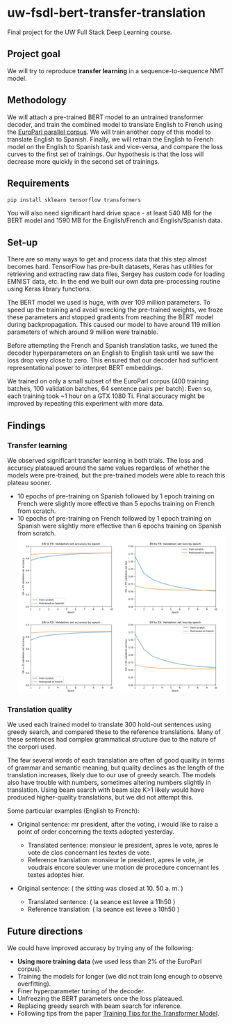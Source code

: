 # uw-fsdl-bert-transfer-translation
Final project for the UW Full Stack Deep Learning course.

## Project goal
We will try to reproduce **transfer learning** in a sequence-to-sequence NMT model.

## Methodology
We will attach a pre-trained BERT model to an untrained transformer decoder, and train the combined model to translate English to French using the [EuroParl parallel corpus](http://www.statmt.org/europarl/). We will train another copy of this model to translate English to Spanish.  Finally, we will retrain the English to French model on the English to Spanish task and vice-versa, and compare the loss curves to the first set of trainings.  Our hypothesis is that the loss will decrease more quickly in the second set of trainings.

## Requirements
```
pip install sklearn tensorflow transformers
```

You will also need significant hard drive space - at least 540 MB for the BERT model and 1590 MB for the English/French and English/Spanish data.

## Set-up
There are so many ways to get and process data that this step almost becomes hard. TensorFlow has pre-built datasets, Keras has utilities for retrieving and extracting raw data files, Sergey has custom code for loading EMNIST data, etc.  In the end we built our own data pre-processing routine using Keras library functions.

The BERT model we used is huge, with over 109 million parameters. To speed up the training and avoid wrecking the pre-trained weights, we froze these parameters and stopped gradients from reaching the BERT model during backpropagation. This caused our model to have around 119 million parameters of which around 9 million were trainable.

Before attempting the French and Spanish translation tasks, we tuned the decoder hyperparameters on an English to English task until we saw the loss drop very close to zero. This ensured that our decoder had sufficient representational power to interpret BERT embeddings.

We trained on only a small subset of the EuroParl corpus (400 training batches, 100 validation batches, 64 sentence pairs per batch). Even so, each training took ~1 hour on a GTX 1080 Ti. Final accuracy might be improved by repeating this experiment with more data.

## Findings
### Transfer learning
We observed significant transfer learning in both trials. The loss and accuracy plateaued around the same values regardless of whether the models were pre-trained, but the pre-trained models were able to reach this plateau sooner.
 - 10 epochs of pre-training on Spanish followed by 1 epoch training on French were slightly more effective than 5 epochs training on French from scratch.
 - 10 epochs of pre-training on French followed by 1 epoch training on Spanish were slightly more effective than 6 epochs training on Spanish from scratch.
![Plots of accuracy and loss by epoch](https://github.com/tuanh118/uw-fsdl-bert-transfer-translation/raw/master/plots/Plots.png)

### Translation quality
We used each trained model to translate 300 hold-out sentences using greedy search, and compared these to the reference translations. Many of these sentences had complex grammatical structure due to the nature of the corpori used.

The few several words of each translation are often of good quality in terms of grammar and semantic meaning, but quality declines as the length of the translation increases, likely due to our use of greedy search. The models also have trouble with numbers, sometimes altering numbers slightly in translation.  Using beam search with beam size K>1 likely would have produced higher-quality translations, but we did not attempt this.

Some particular examples (English to French):

 - Original sentence: mr president, after the voting, i would like to raise a point of order concerning the texts adopted yesterday.
   - Translated sentence: monsieur le president, apres le vote, apres le vote de clos concernant les textes de vote.
   - Reference translation: monsieur le president, apres le vote, je voudrais encore soulever une motion de procedure concernant les textes adoptes hier.

 - Original sentence: ( the sitting was closed at 10. 50 a. m. )
   - Translated sentence: ( la seance est levee a 11h50 )
   - Reference translation: ( la seance est levee a 10h50 )

## Future directions
We could have improved accuracy by trying any of the following:
 - **Using more training data** (we used less than 2% of the EuroParl corpus).
 - Training the models for longer (we did not train long enough to observe overfitting).
 - Finer hyperparameter tuning of the decoder.
 - Unfreezing the BERT parameters once the loss plateaued.
 - Replacing greedy search with beam search for inference.
 - Following tips from the paper [Training Tips for the Transformer Model](https://ufal.mff.cuni.cz/pbml/110/art-popel-bojar.pdf).
